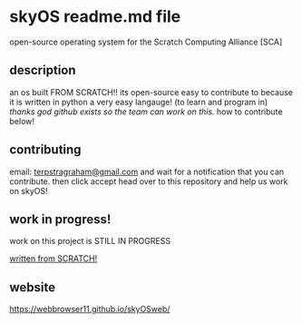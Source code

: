 # skyOS readme.md file
open-source operating system for the Scratch Computing Alliance [SCA]

## description
an os built FROM SCRATCH!! its open-source easy to contribute
to because it is written in python a very easy langauge! (to learn and program in)
*thanks god github exists so the team can work on this.*
how to contribute below!

## contributing
email:
terpstragraham@gmail.com
and wait for a notification that you can contribute.
then click accept head over to this repository
and help us work on skyOS!

## work in progress!
work on this project is STILL IN PROGRESS

<ins>written from SCRATCH!<ins>

## website
https://webbrowser11.github.io/skyOSweb/
